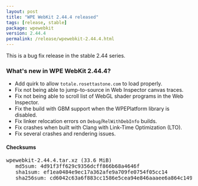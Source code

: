 ```yaml
---
layout: post
title: "WPE WebKit 2.44.4 released"
tags: [release, stable]
package: wpewebkit
version: 2.44.4
permalink: /release/wpewebkit-2.44.4.html
---
```


This is a bug fix release in the stable 2.44 series.

### What's new in WPE WebKit 2.44.4?

- Add quirk to allow `totale.rosettastone.com` to load properly.
- Fix not being able to jump-to-source in Web Inspector canvas traces.
- Fix not being able to scroll list of WebGL shader programs in the
  Web Inspector.
- Fix the build with GBM support when the WPEPlatform library is disabled.
- Fix linker relocation errors on `Debug`/`RelWithDebInfo` builds.
- Fix crashes when built with Clang with Link-Time Optimization (LTO).
- Fix several crashes and rendering issues.

#### Checksums

<pre>
wpewebkit-2.44.4.tar.xz (33.6 MiB)
   md5sum: 4d91f3ff629c9356dcff866b68a4646f
   sha1sum: ef1ea0484e9ec17a362afe9a709fe0754f05cc14
   sha256sum: cd6042c63a6f883cc1586e5cea94e846aaaee6a864c14988e8af4ef4f362ba3b
</pre>

